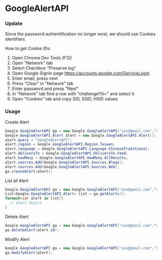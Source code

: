 # GoogleAlertAPI
### Update
Since the password authentification no longer exist, we should use Cookies identifiers.


How to get Cookie IDs:
1. Open Chrome Dev Tools (F12)
2. Open "Network" tab
3. Select Checkbox "Preserve log"
4. Open Google SignIn page https://accounts.google.com/ServiceLogin 
5. Enter email, press next
6. Press "Clear" in "Network" tab
7. Enter password and press "Next"
8. In "Network" tab find a row with "challenge?hl=" and select it
9. Open "Cookies" tab and copy SID, SSID, HSID values

### Usage
Create Alert
```csharp
Google.GoogleAlertAPI ga = new Google.GoogleAlertAPI("xxx@gmail.com","XXXXX");
Google.GoogleAlertAPI.Alert alert = new Google.GoogleAlertAPI.Alert();
alert.query = "GoogleAlertAPI";
alert.region = Google.GoogleAlertAPI.Region.Taiwan;
alert.language = Google.GoogleAlertAPI.Language.ChineseTraditional;
alert.deliveryTo = Google.GoogleAlertAPI.DeliveryTo.Feed;
alert.howMany = Google.GoogleAlertAPI.HowMany.AllResults;
alert.sources.Add(Google.GoogleAlertAPI.Sources.Blogs);
alert.sources.Add(Google.GoogleAlertAPI.Sources.Web);
ga.createAlert(alert);
```

List all Alert
```csharp
Google.GoogleAlertAPI ga = new Google.GoogleAlertAPI("xxx@gmail.com","XXXXX");
List<Google.GoogleAlertAPI.Alert> list = ga.getAlerts();
foreach(var alert in list){
  // alert object
}
```

Delete Alert
```csharp
Google.GoogleAlertAPI ga = new Google.GoogleAlertAPI("xxx@gmail.com","XXXXX");
ga.deleteAlert(alert.id);
```

Modify Alert
```csharp
Google.GoogleAlertAPI ga = new Google.GoogleAlertAPI("xxx@gmail.com","XXXXX");
ga.modifyAlert(alert);
```



